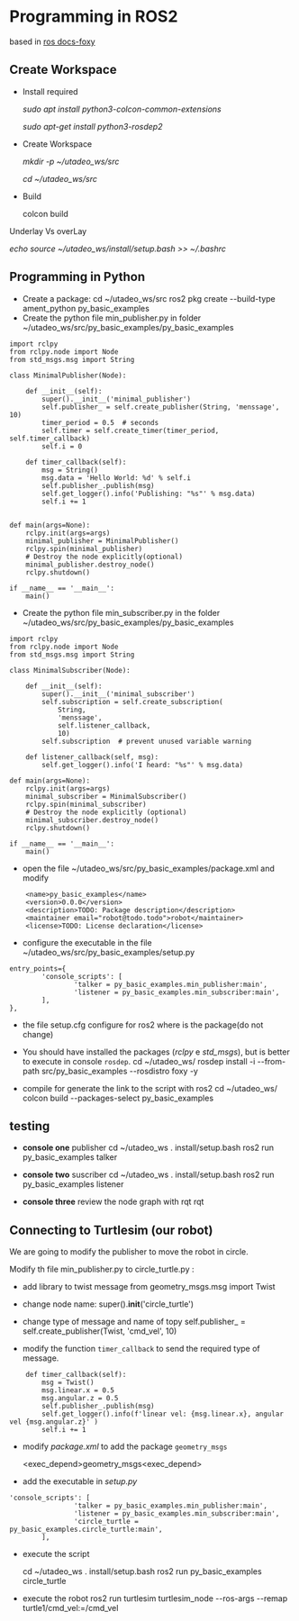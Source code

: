 Programming in ROS2
===================

based in [ros docs-foxy](https://docs.ros.org/en/foxy/Tutorials.html#beginner-client-libraries)

Create Workspace
----------------

-   Install required

    *sudo apt install python3-colcon-common-extensions*

    *sudo apt-get install python3-rosdep2*

-   Create Workspace

    *mkdir -p \~/utadeo_ws/src*

    *cd \~/utadeo_ws/src*

-   Build

    colcon build

Underlay Vs overLay

*echo source \~/utadeo_ws/install/setup.bash \>\> \~/.bashrc*

Programming in Python
----------------

- Create a package:
	cd ~/utadeo_ws/src
	ros2 pkg create --build-type ament_python py_basic_examples
- Create the python file min_publisher.py in folder ~/utadeo_ws/src/py_basic_examples/py_basic_examples

```
import rclpy
from rclpy.node import Node
from std_msgs.msg import String

class MinimalPublisher(Node):

    def __init__(self):
        super().__init__('minimal_publisher')
        self.publisher_ = self.create_publisher(String, 'menssage', 10)
        timer_period = 0.5  # seconds
        self.timer = self.create_timer(timer_period, self.timer_callback)
        self.i = 0

    def timer_callback(self):
        msg = String()
        msg.data = 'Hello World: %d' % self.i
        self.publisher_.publish(msg)
        self.get_logger().info('Publishing: "%s"' % msg.data)
        self.i += 1


def main(args=None):
    rclpy.init(args=args)
    minimal_publisher = MinimalPublisher()
    rclpy.spin(minimal_publisher)
    # Destroy the node explicitly(optional)
    minimal_publisher.destroy_node()
    rclpy.shutdown()

if __name__ == '__main__':
    main()
```
- Create the python file min_subscriber.py in the folder ~/utadeo_ws/src/py_basic_examples/py_basic_examples
```
import rclpy
from rclpy.node import Node
from std_msgs.msg import String

class MinimalSubscriber(Node):

    def __init__(self):
        super().__init__('minimal_subscriber')
        self.subscription = self.create_subscription(
            String,
            'menssage',
            self.listener_callback,
            10)
        self.subscription  # prevent unused variable warning

    def listener_callback(self, msg):
        self.get_logger().info('I heard: "%s"' % msg.data)

def main(args=None):
    rclpy.init(args=args)
    minimal_subscriber = MinimalSubscriber()
    rclpy.spin(minimal_subscriber)
    # Destroy the node explicitly (optional)
    minimal_subscriber.destroy_node()
    rclpy.shutdown()

if __name__ == '__main__':
    main()
```

- open the file ~/utadeo_ws/src/py_basic_examples/package.xml and modify
```
    <name>py_basic_examples</name>
    <version>0.0.0</version>
    <description>TODO: Package description</description>
    <maintainer email="robot@todo.todo">robot</maintainer>
    <license>TODO: License declaration</license>
```

- configure the executable in the file ~/utadeo_ws/src/py_basic_examples/setup.py
```
entry_points={
        'console_scripts': [
                'talker = py_basic_examples.min_publisher:main',
                'listener = py_basic_examples.min_subscriber:main',
        ],
},
```
- the file setup.cfg configure for ros2 where is the package(do not change)

- You should have installed the packages (*rclpy* e *std_msgs*), but is better to execute in console `rosdep`.
	cd ~/utadeo_ws/
	rosdep install -i --from-path src/py_basic_examples --rosdistro foxy -y

- compile for generate the link to the  script with ros2
	cd ~/utadeo_ws/
	colcon build --packages-select py_basic_examples


## testing

- **console one** publisher 
	cd ~/utadeo_ws
	. install/setup.bash
	ros2 run py_basic_examples talker
	
- **console two** suscriber 
	cd ~/utadeo_ws
	. install/setup.bash
	ros2 run py_basic_examples listener

- **console three** review the node graph with rqt
    rqt

 
## Connecting to Turtlesim (our robot)

We are going to modify the publisher to move the robot in circle.

Modify th file min_publisher.py to circle_turtle.py :

- add library to twist message
	from geometry_msgs.msg import Twist
- change node name:
	super().__init__('circle_turtle')
- change type of message and name of topy
	self.publisher_ = self.create_publisher(Twist, 'cmd_vel', 10)

- modify the function `timer_callback` to send the required type of message.
```
    def timer_callback(self):
        msg = Twist()
        msg.linear.x = 0.5
        msg.angular.z = 0.5
        self.publisher_.publish(msg)
        self.get_logger().info(f'linear vel: {msg.linear.x}, angular vel {msg.angular.z}' )
        self.i += 1
```
- modify  *package.xml* to add the package `geometry_msgs`
 
	<exec_depend>geometry_msgs<exec_depend>

- add the executable in *setup.py*
```
'console_scripts': [
                'talker = py_basic_examples.min_publisher:main',
                'listener = py_basic_examples.min_subscriber:main',
                'circle_turtle = py_basic_examples.circle_turtle:main',
        ],
```
- execute the script

	cd ~/utadeo_ws
	. install/setup.bash
	ros2 run py_basic_examples circle_turtle

- execute the robot
	ros2 run turtlesim turtlesim_node --ros-args --remap turtle1/cmd_vel:=/cmd_vel


